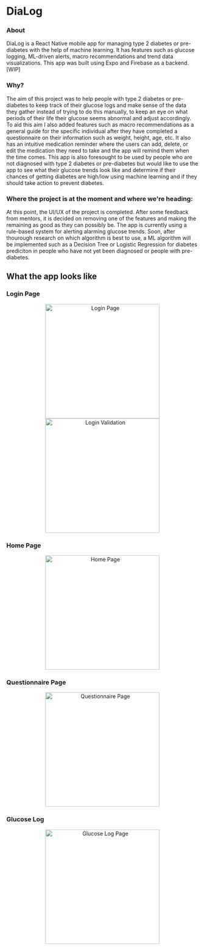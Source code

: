 # DiaLog

### **About**
DiaLog is a React Native mobile app for managing type 2 diabetes or pre-diabetes with the help of machine learning. 
It has features such as glucose logging, ML-driven alerts, macro recommendations and trend data visualizations. This app was built using Expo and Firebase as a backend.
[WIP]

### **Why?**
  The aim of this project was to help people with type 2 diabetes or pre-diabetes to keep track of their glucose logs and make sense of the data they gather instead of trying to do this manually, to keep an eye on what periods of their life their glucose seems abnormal and adjust accordingly. 
  To aid this aim I also added features such as macro recommendations as a general guide for the specific individual after they have completed a questionnaire on their information such as weight, height, age, etc. 
  It also has an intuitive medication reminder where the users can add, delete, or edit the medication they need to take and the app will remind them when the time comes. 
    This app is also foresought to be used by people who are not diagnosed with type 2 diabetes or pre-diabetes but would like to use the app to see what their glucose trends look like and determine if their chances of getting diabetes are high/low using machine learning and if they should take action to prevent diabetes. 

### **Where the project is at the moment and where we're heading:**
At this point, the UI/UX of the project is completed. After some feedback from mentors, it is decided on removing one of the features and making the remaining as good as they can possibly be. 
  The app is currently using a rule-based system for alerting alarming glucose trends. Soon, after thourough research on which algorithm is best to use, a ML algorithm will be implemented such as a Decision Tree or Logistic Regression for diabetes prediciton in people who have not yet been diagnosed or people with pre-diabetes.


## **What the app looks like**

### Login Page
<p align="center">
   <img src="https://github.com/YllzaLela/DiaLog/assets/86922461/2365c3dd-c9ad-449c-91be-4f99de6860be" alt="Login Page" width="300">
   <img src="https://github.com/YllzaLela/DiaLog/assets/86922461/25a4e78f-4752-4ec6-afc5-11f91c445837" alt="Login Validation" width="300">
</p>
 


### Home Page
<p align="center">
  <img src="https://github.com/YllzaLela/DiaLog/assets/86922461/ed419c13-3c99-44b3-a0bd-638c1fbfa625" alt="Home Page" width="300">
</p>


### Questionnaire Page
<p align="center">
  <img src="https://github.com/YllzaLela/DiaLog/assets/86922461/fe5e543d-10a0-431d-8203-5b34df5e79ac" alt="Questionnaire 
   Page" width="300">
</p>

### Glucose Log
<p align="center">
  <img src="https://github.com/YllzaLela/DiaLog/assets/86922461/532796d2-73fe-4b7d-b33c-7c6479a794bc" alt="Glucose Log Page" 
  width="300">
</p>




